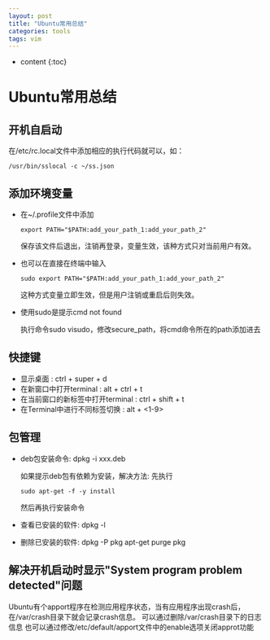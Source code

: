 ```yaml
---
layout: post
title: "Ubuntu常用总结"
categories: tools
tags: vim
---
```


* content
{:toc}



# Ubuntu常用总结

## 开机自启动

在/etc/rc.local文件中添加相应的执行代码就可以，如：
```
/usr/bin/sslocal -c ~/ss.json
```

## 添加环境变量
* 在~/.profile文件中添加
  ```
  export PATH="$PATH:add_your_path_1:add_your_path_2"
  ```
  保存该文件后退出，注销再登录，变量生效，该种方式只对当前用户有效。


* 也可以在直接在终端中输入
  ```
  sudo export PATH="$PATH:add_your_path_1:add_your_path_2"
  ```
  这种方式变量立即生效，但是用户注销或重启后则失效。

* 使用sudo是提示cmd not found

  执行命令sudo visudo，修改secure_path，将cmd命令所在的path添加进去


## 快捷键

+ 显示桌面 : ctrl + super + d
+ 在新窗口中打开terminal : alt + ctrl + t
+ 在当前窗口的新标签中打开terminal : ctrl + shift + t
+ 在Terminal中进行不同标签切换 : alt + <1-9>


## 包管理

* deb包安装命令: dpkg -i xxx.deb

  如果提示deb包有依赖为安装，解决方法:
  先执行
  ```
  sudo apt-get -f -y install
  ```
  然后再执行安装命令

* 查看已安装的软件: dpkg -l

* 删除已安装的软件: 
    dpkg -P pkg
	apt-get purge pkg

	
## 解决开机启动时显示"System program problem detected"问题

Ubuntu有个apport程序在检测应用程序状态，当有应用程序出现crash后，在/var/crash目录下就会记录crash信息。
可以通过删除/var/crash目录下的日志信息
也可以通过修改/etc/default/apport文件中的enable选项关闭approt功能




